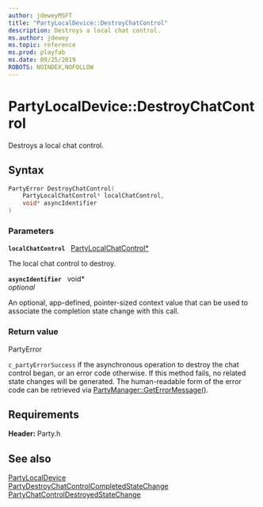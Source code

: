 ```yaml
---
author: jdeweyMSFT
title: "PartyLocalDevice::DestroyChatControl"
description: Destroys a local chat control.
ms.author: jdewey
ms.topic: reference
ms.prod: playfab
ms.date: 09/25/2019
ROBOTS: NOINDEX,NOFOLLOW
---
```


# PartyLocalDevice::DestroyChatControl  

Destroys a local chat control.  

## Syntax  
  
```cpp
PartyError DestroyChatControl(  
    PartyLocalChatControl* localChatControl,  
    void* asyncIdentifier  
)  
```  
  
### Parameters  
  
**`localChatControl`** &nbsp; [PartyLocalChatControl*](../../PartyLocalChatControl/partylocalchatcontrol.md)  
  
The local chat control to destroy.  
  
**`asyncIdentifier`** &nbsp; void*  
*optional*  
  
An optional, app-defined, pointer-sized context value that can be used to associate the completion state change with this call.  
  
  
### Return value  
PartyError
  
```c_partyErrorSuccess``` if the asynchronous operation to destroy the chat control began, or an error code otherwise. If this method fails, no related state changes will be generated. The human-readable form of the error code can be retrieved via [PartyManager::GetErrorMessage()](../../PartyManager/methods/partymanager_geterrormessage.md).
  
  
## Requirements  
  
**Header:** Party.h
  
## See also  
[PartyLocalDevice](../partylocaldevice.md)  
[PartyDestroyChatControlCompletedStateChange](../../../structs/partydestroychatcontrolcompletedstatechange.md)  
[PartyChatControlDestroyedStateChange](../../../structs/partychatcontroldestroyedstatechange.md)
  
  

